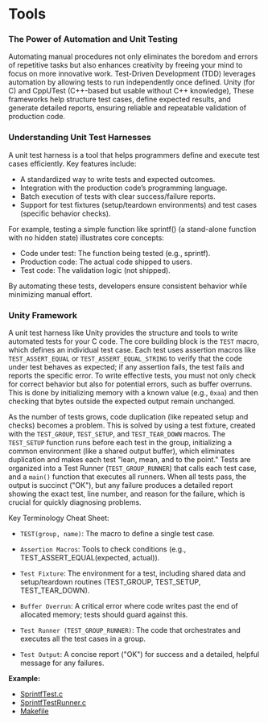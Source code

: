 # Tools

### The Power of Automation and Unit Testing

Automating manual procedures not only eliminates the boredom and errors of
repetitive tasks but also enhances creativity by freeing your mind to focus on
more innovative work. Test-Driven Development (TDD) leverages automation by
allowing tests to run independently once defined. Unity (for C) and CppUTest
(C++-based but usable without C++ knowledge), These frameworks help structure
test cases, define expected results, and generate detailed reports, ensuring
reliable and repeatable validation of production code.

### Understanding Unit Test Harnesses

A unit test harness is a tool that helps programmers define and execute test
cases efficiently. Key features include:

- A standardized way to write tests and expected outcomes.
- Integration with the production code’s programming language.
- Batch execution of tests with clear success/failure reports.
- Support for test fixtures (setup/teardown environments) and test cases (specific
behavior checks).

For example, testing a simple function like sprintf() (a stand-alone function
with no hidden state) illustrates core concepts:

- Code under test: The function being tested (e.g., sprintf).
- Production code: The actual code shipped to users.
- Test code: The validation logic (not shipped).

By automating these tests, developers ensure consistent behavior while
minimizing manual effort.

### Unity Framework

A unit test harness like Unity provides the structure and tools to write
automated tests for your C code. The core building block is the `TEST` macro,
which defines an individual test case. Each test uses assertion macros like
`TEST_ASSERT_EQUAL` or `TEST_ASSERT_EQUAL_STRING` to verify that the code under test
behaves as expected; if any assertion fails, the test fails and reports the
specific error. To write effective tests, you must not only check for correct
behavior but also for potential errors, such as buffer overruns. This is done by
initializing memory with a known value (e.g., `0xaa`) and then checking that bytes
outside the expected output remain unchanged.

As the number of tests grows, code duplication (like repeated setup and checks)
becomes a problem. This is solved by using a test fixture, created with the
`TEST_GROUP`, `TEST_SETUP`, and `TEST_TEAR_DOWN` macros. The `TEST_SETUP` function runs
before each test in the group, initializing a common environment (like a shared
output buffer), which eliminates duplication and makes each test "lean, mean,
and to the point." Tests are organized into a Test Runner (`TEST_GROUP_RUNNER`)
that calls each test case, and a `main()` function that executes all runners. When
all tests pass, the output is succinct ("OK"), but any failure produces a
detailed report showing the exact test, line number, and reason for the failure,
which is crucial for quickly diagnosing problems.

Key Terminology Cheat Sheet:

- `TEST(group, name)`: The macro to define a single test case.

- `Assertion Macros`: Tools to check conditions (e.g., TEST_ASSERT_EQUAL(expected,
actual)).

- `Test Fixture`: The environment for a test, including shared data and
setup/teardown routines (TEST_GROUP, TEST_SETUP, TEST_TEAR_DOWN).

- `Buffer Overrun`: A critical error where code writes past the end of allocated
memory; tests should guard against this.

- `Test Runner (TEST_GROUP_RUNNER)`: The code that orchestrates and executes all the
test cases in a group.

- `Test Output`: A concise report ("OK") for success and a detailed, helpful
message for any failures.

**Example:**

- [SprintfTest.c](unity_example/tests/SprintfTest.c)
- [SprintfTestRunner.c](unity_example/tests/SprintfTestRunner.c)
- [Makefile](unity_example/Makefile)